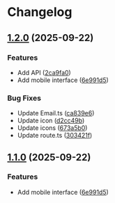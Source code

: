 # Changelog

## [1.2.0](https://github.com/sptlco/spatial/compare/spatial-api-1.1.0...spatial-api-1.2.0) (2025-09-22)


### Features

* Add API ([2ca9fa0](https://github.com/sptlco/spatial/commit/2ca9fa089b85f441ab95399a84e429559307af58))
* Add mobile interface ([6e991d5](https://github.com/sptlco/spatial/commit/6e991d5bec6f6443e8e20bdde1dba6d66480b87d))


### Bug Fixes

* Update Email.ts ([ca839e6](https://github.com/sptlco/spatial/commit/ca839e642ad860a4d965a26455169adf8281f07b))
* Update icon ([d2cc49b](https://github.com/sptlco/spatial/commit/d2cc49b817eb991e8008da73e860e9239182c131))
* Update icons ([673a5b0](https://github.com/sptlco/spatial/commit/673a5b0d18a298868a632ee47e6e2bec64e805ee))
* Update route.ts ([303421f](https://github.com/sptlco/spatial/commit/303421ff889fb3a7a57efbed0df8a65fbe5d2f35))

## [1.1.0](https://github.com/sptlco/spatial/compare/spatial-api-1.0.2...spatial-api-1.1.0) (2025-09-22)


### Features

* Add mobile interface ([6e991d5](https://github.com/sptlco/spatial/commit/6e991d5bec6f6443e8e20bdde1dba6d66480b87d))
